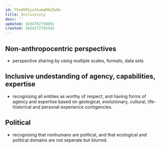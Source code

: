 ```yaml
---
id: F5e4SRIyx3tumqM4dZw0x
title: Inclusivity
desc: ''
updated: 1634782750891
created: 1634272795342
---
```


## Non-anthropocentric perspectives

- perspective sharing by using multiple scales, formats, data sets

## Inclusive undestanding of agency, capabilities, expertise

- recognising all entities as worthy of respect, and having forms of agency and expertise based on geological, evolutionary, cultural, life-historical and personal experience contigencies.

## Political 

- recognising that nonhumans are political, and that ecological and political domains are not seperate but blurred.
